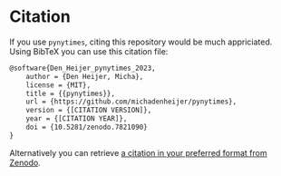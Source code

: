 # Citation

If you use `pynytimes`, citing this repository would be much appriciated. Using BibTeX you can use this citation file:

```latex
@software{Den_Heijer_pynytimes_2023,
    author = {Den Heijer, Micha},
    license = {MIT},
    title = {{pynytimes}},
    url = {https://github.com/michadenheijer/pynytimes},
    version = {[CITATION VERSION]},
    year = {[CITATION YEAR]},
    doi = {10.5281/zenodo.7821090}
}
```

Alternatively you can retrieve [a citation in your preferred format from Zenodo](https://doi.org/10.5281/zenodo.7821090).
